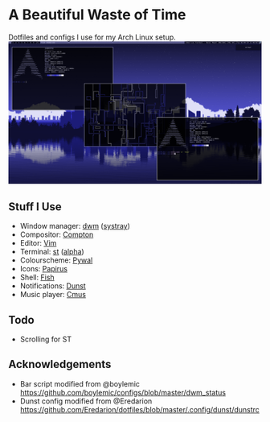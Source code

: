 # A Beautiful Waste of Time
Dotfiles and configs I use for my Arch Linux setup.
![Screenshot](/sshot.png)
## Stuff I Use
- Window manager: [dwm](https://dwm.suckless.org/) ([systray](https://dwm.suckless.org/patches/systray/))
- Compositor: [Compton](https://github.com/chjj/compton)
- Editor: [Vim](https://github.com/vim/vim)
- Terminal: [st](https://st.suckless.org/) ([alpha](https://st.suckless.org/patches/alpha/))
- Colourscheme: [Pywal](https://github.com/dylanaraps/pywal)
- Icons: [Papirus](https://github.com/PapirusDevelopmentTeam/papirus-icon-theme)
- Shell: [Fish](https://github.com/fish-shell/fish-shell)
- Notifications: [Dunst](https://github.com/dunst-project/dunst)
- Music player: [Cmus](https://github.com/cmus/cmus)
## Todo
- Scrolling for ST
## Acknowledgements
- Bar script modified from @boylemic https://github.com/boylemic/configs/blob/master/dwm_status
- Dunst config modified from @Eredarion https://github.com/Eredarion/dotfiles/blob/master/.config/dunst/dunstrc
